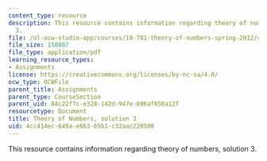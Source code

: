 ```yaml
---
content_type: resource
description: This resource contains information regarding theory of numbers, solution
  3.
file: /ol-ocw-studio-app/courses/18-781-theory-of-numbers-spring-2012/4cc414ec649ae66365b1c32aac220500_MIT18_781S12_pset3sol.pdf
file_size: 158887
file_type: application/pdf
learning_resource_types:
- Assignments
license: https://creativecommons.org/licenses/by-nc-sa/4.0/
ocw_type: OCWFile
parent_title: Assignments
parent_type: CourseSection
parent_uid: 84c22f7c-e328-142d-947e-896af650a12f
resourcetype: Document
title: Theory of Numbers, solution 3
uid: 4cc414ec-649a-e663-65b1-c32aac220500
---
```

This resource contains information regarding theory of numbers, solution 3.